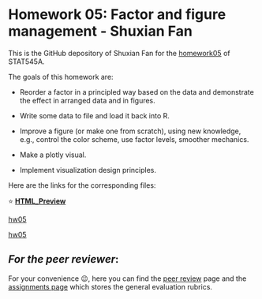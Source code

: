 # Homework 05: Factor and figure management - Shuxian Fan

This is the GitHub depository of Shuxian Fan for the [homework05](http://stat545.com/Classroom/assignments/hw05/hw05.html) of STAT545A.

The goals of this homework are:

* Reorder a factor in a principled way based on the data and demonstrate the effect in arranged data and in figures.

* Write some data to file and load it back into R.

* Improve a figure (or make one from scratch), using new knowledge, e.g., control the color scheme, use factor levels, smoother mechanics.

* Make a plotly visual.

* Implement visualization design principles.


Here are the links for the corresponding files:

:star: [**HTML_Preview**]() 

[hw05]()

[hw05]()


## _For the peer reviewer_: 

For your convenience :wink:, here you can find the [peer review](http://stat545.com/Classroom/assignments/peer-review.html) page and the [assignments page](http://stat545.com/Classroom/assignments/) which stores the general evaluation rubrics.
